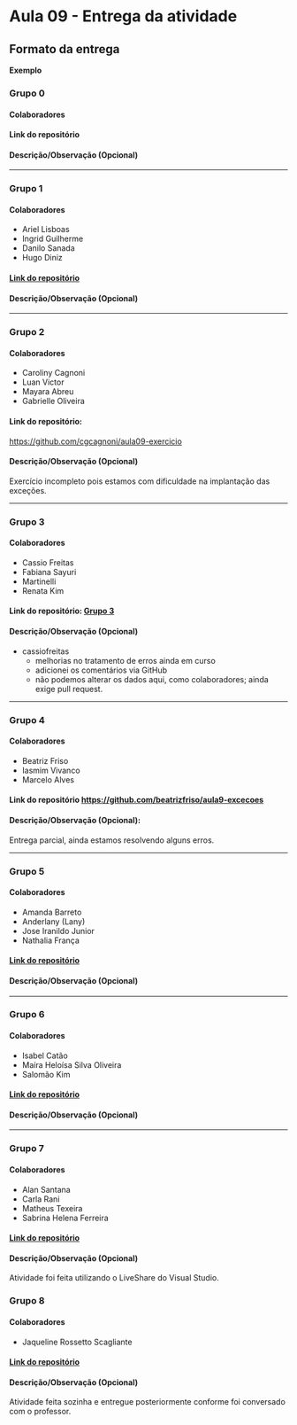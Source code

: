 # Aula 09 - Entrega da atividade

## Formato da entrega

**Exemplo**

### Grupo 0

#### Colaboradores

#### Link do repositório

#### Descrição/Observação (Opcional)

----

### Grupo 1

#### Colaboradores

- Ariel Lisboas
- Ingrid Guilherme
- Danilo Sanada
- Hugo Diniz

#### [Link do repositório](https://github.com/Caroline-githubb/Aula09)

#### Descrição/Observação (Opcional)

----

### Grupo 2

#### Colaboradores

- Caroliny Cagnoni
- Luan Victor
- Mayara Abreu
- Gabrielle Oliveira

#### Link do repositório: 
https://github.com/cgcagnoni/aula09-exercicio

#### Descrição/Observação (Opcional)
Exercício incompleto pois estamos com dificuldade na implantação das exceções.

----

### Grupo 3

#### Colaboradores

- Cassio Freitas
- Fabiana Sayuri
- Martinelli
- Renata Kim

#### Link do repositório: [ Grupo 3 ](https://github.com/cassiofreitas/aula09_tratamento_de_excecoes)

#### Descrição/Observação (Opcional)
 - cassiofreitas
   - melhorias no tratamento de erros ainda em curso
   - adicionei os comentários via GitHub
   - não podemos alterar os dados aqui, como colaboradores; ainda exige pull request.

----

### Grupo 4

#### Colaboradores

- Beatriz Friso
- Iasmim Vivanco
- Marcelo Alves

#### Link do repositório https://github.com/beatrizfriso/aula9-excecoes

#### Descrição/Observação (Opcional): 

Entrega parcial, ainda estamos resolvendo alguns erros. 

----

### Grupo 5

#### Colaboradores

- Amanda Barreto
- Anderlany (Lany) 
- Jose Iranildo Junior
- Nathalia França

#### [Link do repositório](https://github.com/lanyarag/calculadora.git)

#### Descrição/Observação (Opcional)

----

### Grupo 6

#### Colaboradores

- Isabel Catão
- Maíra Heloísa Silva Oliveira
- Salomão Kim

#### [Link do repositório](https://github.com/isabelalvescatao/aula09-Tratamento_de_erro)

#### Descrição/Observação (Opcional)

----

### Grupo 7

#### Colaboradores

- Alan Santana
- Carla Rani
- Matheus Texeira
- Sabrina Helena Ferreira

#### [Link do repositório](https://github.com/sabrinahelena/aula-09_tratamento-de-erro)

#### Descrição/Observação (Opcional)

Atividade foi feita utilizando o LiveShare do Visual Studio.


### Grupo 8

#### Colaboradores

- Jaqueline Rossetto Scagliante

#### [Link do repositório](https://github.com/jaquerossetto/aula-09-excessoesErros)

#### Descrição/Observação (Opcional)

Atividade feita sozinha e entregue posteriormente conforme foi conversado com o professor.

